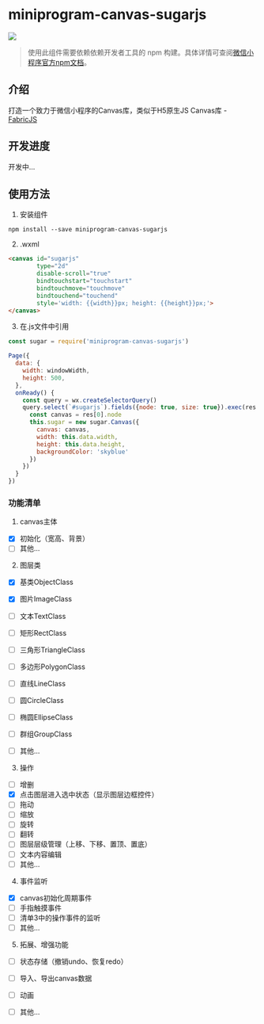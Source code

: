 # miniprogram-canvas-sugarjs

[![](https://img.shields.io/npm/v/miniprogram-canvas-sugarjs)](https://www.npmjs.com/package/miniprogram-canvas-sugarjs)

> 使用此组件需要依赖依赖开发者工具的 npm 构建。具体详情可查阅[微信小程序官方npm文档](https://developers.weixin.qq.com/miniprogram/dev/devtools/npm.html)。

## 介绍

打造一个致力于微信小程序的Canvas库，类似于H5原生JS Canvas库 - [FabricJS](http://fabricjs.com/)

## 开发进度

开发中...

## 使用方法

1. 安装组件

```
npm install --save miniprogram-canvas-sugarjs
```

2. .wxml

```html
<canvas id="sugarjs"
        type="2d"
        disable-scroll="true"
        bindtouchstart="touchstart"
        bindtouchmove="touchmove"
        bindtouchend="touchend"
        style='width: {{width}}px; height: {{height}}px;'>
</canvas>
```

3. 在.js文件中引用

```js
const sugar = require('miniprogram-canvas-sugarjs')

Page({
  data: {
    width: windowWidth,
    height: 500,
  },
  onReady() {
    const query = wx.createSelectorQuery()
    query.select(`#sugarjs`).fields({node: true, size: true}).exec(res => {
      const canvas = res[0].node
      this.sugar = new sugar.Canvas({
        canvas: canvas,
        width: this.data.width,
        height: this.data.height,
        backgroundColor: 'skyblue'
      })
    })
  }
})
```



### 功能清单

1. canvas主体
- [x] 初始化（宽高、背景）
- [ ] 其他...

2. 图层类
- [x] 基类ObjectClass
- [x] 图片ImageClass
- [ ] 文本TextClass
- [ ] 矩形RectClass
- [ ] 三角形TriangleClass
- [ ] 多边形PolygonClass
- [ ] 直线LineClass
- [ ] 圆CircleClass
- [ ] 椭圆EllipseClass
- [ ] 群组GroupClass
- [ ] 其他...


3. 操作
- [ ] 增删
- [x] 点击图层进入选中状态（显示图层边框控件）
- [ ] 拖动
- [ ] 缩放
- [ ] 旋转
- [ ] 翻转
- [ ] 图层层级管理（上移、下移、置顶、置底）
- [ ] 文本内容编辑
- [ ] 其他...

4. 事件监听
- [x] canvas初始化周期事件
- [ ] 手指触摸事件
- [ ] 清单3中的操作事件的监听
- [ ] 其他...

5. 拓展、增强功能
- [ ] 状态存储（撤销undo、恢复redo）
- [ ] 导入、导出canvas数据
- [ ] 动画
- [ ] 其他...

